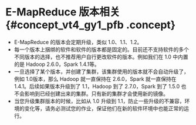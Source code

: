 # E-MapReduce 版本相关 {#concept_vt4_gy1_pfb .concept}

-   E-MapReduce 的版本会定期升级，类似 1.0、1.1、1.2。
-   每一个版本上捆绑的软件和软件的版本都是固定的。目前还不支持软件的多个不同版本的选择，也不推荐用户自行更改软件的版本。例如我们在 1.0 中内置的是 Hadoop 2.6.0，Spark 1.4.1等。
-   一旦选择了某个版本，并创建了集群，该集群使用的版本就不会自动升级了，例如 1.0版本，那么 Hadoop 就一直保持在 2.6.0，Spark 就一直保持在 1.4.1。后续如果版本升级到了 1.1，Hadoop 到了 2.7.0，Spark 到了 1.5.0 也不会影响到已经创建出来的集群。只有新的集群才会使用新的镜像。
-   当您升级集群版本的时候，比如从 1.0 升级到 1.1，防止一些升级的不兼容，环境的变化等，请务必测试您的作业，保证他们在新的软件环境中也能正常的运行。

